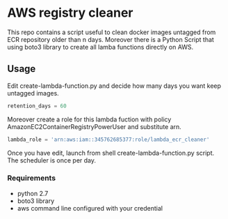# AWS registry cleaner

This repo contains a script useful to clean docker images untagged from ECR repository older than n days. Moreover there is a Python Script that using boto3 library to create all lamba functions directly on AWS.

## Usage
Edit create-lambda-function.py and decide how many days you want keep untagged images.
```python
retention_days = 60
```
Moreover create a role for this lambda fuction with policy AmazonEC2ContainerRegistryPowerUser and substitute arn.
```python
lambda_role = 'arn:aws:iam::345762685377:role/lambda_ecr_cleaner'
```

Once you have edit, launch from shell create-lambda-function.py script.
The scheduler is once per day.

### Requirements
- python 2.7
- boto3 library
- aws command line configured with your credential
